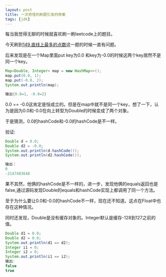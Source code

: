 ```yaml
---
layout: post
title: 一次奇怪的刷题引发的惨案
tags: [jdk]
---
```


每当我觉得无聊的时候就喜欢刷一刷leetcode上的题目。

今天刷到[149.直线上最多的点数](https://leetcode-cn.com/problems/max-points-on-a-line/submissions/)这一题的时候一直有问题。

后来发现是在一个Map里面put key为0.0 和key为-0.0的时候这两个key居然不是同一个key。

```java
Map<Double, Integer> map = new HashMap<>();
map.put(0.0, 1);
map.put(-0.0, 2);
System.out.println(map);

输出{0.0=1, -0.0=2}
```
0.0 == -0.0这肯定是恒成立的。但是在map中就不是同一个key，想了一下，认为是因为0.0和-0.0在向上转型为Double的时候变成了两个对象。

于是猜测，0.0的hashCode和-0.0的hashCode是不一样。

验证:
```java
Double d = 0.0;
Double d2 = -0.0;
System.out.println(d.hashCode());
System.out.println(d2.hashCode());

输出：
0
-2147483648
```
果不其然，他俩的hashCode是不一样的，进一步，发现他俩的equals返回也是false,通过源码发现Double的equals和hashCode实现上都调用了同一个方法。

至于为什么要让0.0和-0.0的hashCode不一样，现在还不知道。这点在Float中也存在这种情况。

同时还发现，Double是没有缓存对象的。Integer默认是缓存-128到127之前的值。
```java
Double d1 = 0.0;
Double d2 = 0.0;
System.out.println(d1 == d2);
Integer i1 = 0;
Integer i2 = 0;
System.out.println(i1 == i2);
输出:
false
true
```
